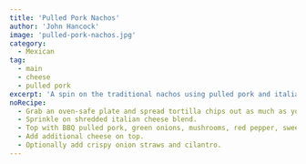 ```yaml
---
title: 'Pulled Pork Nachos'
author: 'John Hancock'
image: 'pulled-pork-nachos.jpg'
category:
  - Mexican
tag:
  - main
  - cheese
  - pulled pork
excerpt: 'A spin on the traditional nachos using pulled pork and italian cheese.'
noRecipe:
  - Grab an oven-safe plate and spread tortilla chips out as much as you want for a single serving.
  - Sprinkle on shredded italian cheese blend.
  - Top with BBQ pulled pork, green onions, mushrooms, red pepper, sweet onions.
  - Add additional cheese on top.
  - Optionally add crispy onion straws and cilantro.
---
```

